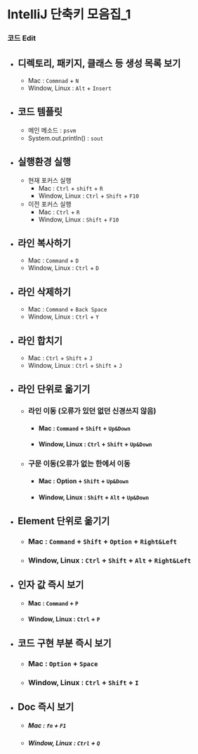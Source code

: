 # IntelliJ 단축키 모음집_1

### 코드 Edit

- ## **디렉토리, 패키지, 클래스 등 생성 목록 보기**

  - Mac : ```Commnad``` + ```N```
  - Window, Linux : ```Alt``` + ```Insert```


- ## **코드 템플릿**

  - 메인 메소드 : ```psvm```
  - System.out.println() : ```sout```


- ## **실행환경 실행**

  - 현재 포커스 실행
    - Mac : ```Ctrl``` + ```shift``` + ```R```
    - Window, Linux : ```Ctrl``` + ```Shift``` + ```F10```
  - 이전 포커스 실행
    - Mac : ```Ctrl``` + ```R```
    - Window, Linux : ```Shift``` + ```F10```


- ## **라인 복사하기**

  - Mac : ```Command``` + ```D```
  - Window, Linux : ```Ctrl``` + ```D```


- ## **라인 삭제하기**

  - Mac : ```Command``` + ```Back Space```
  - Window, Linux : ```Ctrl``` + ```Y```


- ## **라인 합치기**

  - Mac : ```Ctrl``` + ```Shift``` + ```J```
  - Window, Linux : ```Ctrl``` + ```Shift``` + ```J```


- ## **라인 단위로 옮기기**

  - ### 라인 이동 (오류가 있던 없던 신경쓰지 않음)

    - #### Mac : ```Command``` + ```Shift``` + ```Up&Down```
    - #### Window, Linux : ```Ctrl``` + ```Shift``` + ```Up&Down```
  - ### 구문 이동(오류가 없는 한에서 이동

    - #### Mac : Option + ```Shift``` + ```Up&Down```
    - #### Window, Linux : ```Shift``` + ```Alt``` + ```Up&Down```


- ## **Element 단위로 옮기기**

  - ### Mac : ```Command``` + ```Shift``` + ```Option``` + ```Right&Left```
  - ### Window, Linux : ```Ctrl``` + ```Shift``` + ```Alt``` + ```Right&Left```


- ## **인자 값 즉시 보기**

  - #### Mac : ```Command``` + ```P```
  - #### Window, Linux : ```Ctrl``` + ```P```


- ## **코드 구현 부분 즉시 보기**

  - ### Mac : ```Option``` + ```Space```
  - ### Window, Linux : ```Ctrl``` + ```Shift``` + ```I```


- ## **Doc 즉시 보기**

  - ##### Mac : ```fn``` + ```F1```
  - ##### Window, Linux : ```Ctrl``` + ```Q```
